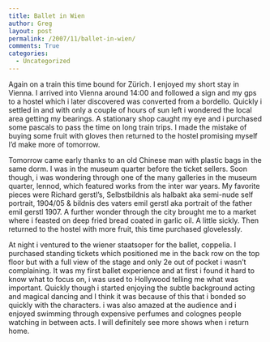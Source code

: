 ```yaml
---
title: Ballet in Wien
author: Greg
layout: post
permalink: /2007/11/ballet-in-wien/
comments: True
categories:
  - Uncategorized
---
```

Again on a train this time bound for Zürich. I enjoyed my short stay in Vienna. I arrived into Vienna around 14:00 and followed a sign and my gps to a hostel which i later discovered was converted from a bordello. Quickly i settled in and with only a couple of hours of sun left i wondered the local area getting my bearings. A stationary shop caught my eye and i purchased some pascals to pass the time on long train trips. I made the mistake of buying some fruit with gloves then returned to the hostel promising myself I&#8217;d make more of tomorrow.

Tomorrow came early thanks to an old Chinese man with plastic bags in the same dorm. I was in the museum quarter before the ticket sellers. Soon though, i was wondering through one of the many galleries in the museum quarter, lennod, which featured works from the inter war years. My favorite pieces were Richard gerstl&#8217;s, Selbstbildnis als halbakt aka semi-nude self portrait, 1904/05 & bildnis des vaters emil gerstl aka portrait of the father emil gerstl 1907. A further wonder through the city brought me to a market where i feasted on deep fried bread coated in garlic oil. A little sickly. Then returned to the hostel with more fruit, this time purchased glovelessly.

At night i ventured to the wiener staatsoper for the ballet, coppelia. I purchased standing tickets which positioned me in the back row on the top floor but with a full view of the stage and only 2e out of pocket i wasn&#8217;t complaining. It was my first ballet experience and at first i found it hard to know what to focus on, i was used to Hollywood telling me what was important. Quickly though i started enjoying the subtle background acting and magical dancing and I think it was because of this that i bonded so quickly with the characters. i was also amazed at the audience and i enjoyed swimming through expensive perfumes and colognes people watching in between acts. I will definitely see more shows when i return home.